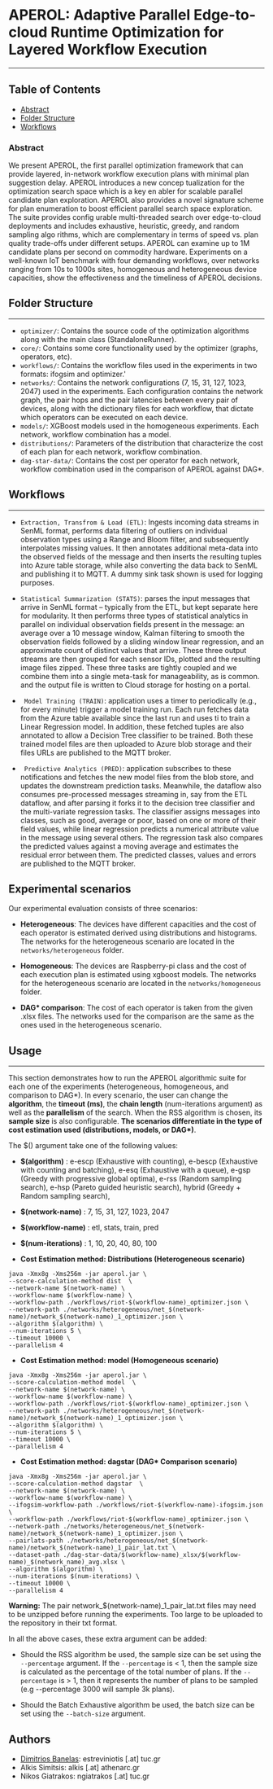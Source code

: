 # APEROL: Adaptive Parallel Edge-to-cloud Runtime Optimization for Layered Workflow Execution
***

## Table of Contents

- [Abstract](#abstract)
- [Folder Structure](#folder-structure)
- [Workflows](#workflows)

### Abstract
We present APEROL, the first parallel optimization framework that
can provide layered, in-network workflow execution plans with
minimal plan suggestion delay. APEROL introduces a new concep
tualization for the optimization search space which is a key en
abler for scalable parallel candidate plan exploration. APEROL also
provides a novel signature scheme for plan enumeration to boost
efficient parallel search space exploration. The suite provides config
urable multi-threaded search over edge-to-cloud deployments and
includes exhaustive, heuristic, greedy, and random sampling algo
rithms, which are complementary in terms of speed vs. plan quality
trade-offs under different setups. APEROL can examine up to 1M
candidate plans per second on commodity hardware. Experiments
on a well-known IoT benchmark with four demanding workflows,
over networks ranging from 10s to 1000s sites, homogeneous and
heterogeneous device capacities, show the effectiveness and the
timeliness of APEROL decisions.


## Folder Structure
***
 - `optimizer/`: Contains the source code of the optimization algorithms along with the main class (StandaloneRunner).
 - `core/`: Contains some core functionality used by the optimizer (graphs, operators, etc).
 - `workflows/`: Contains the workflow files used in the experiments in two formats: ifogsim and optimizer.'
 - `networks/`: Contains the network configurations (7, 15, 31, 127, 1023, 2047) used in the experiments. 
Each configuration contains the network graph, the pair hops and the pair latencies between every pair of devices,
along with the dictionary files for each workflow, that dictate which operators can be executed on each device. 
 - `models/`: XGBoost models used in the homogeneous experiments. Each network, workflow combination has a model.
 - `distributions/`: Parameters of the distribution that characterize the cost of each plan for each network,
workflow combination.
 - `dag-star-data/`: Contains the cost per operator for each network, workflow combination used in the 
comparison of APEROL against DAG*.


## Workflows
***
- `Extraction, Transfrom & Load (ETL)`: Ingests incoming data streams in SenML format, performs data filtering of
outliers on individual observation types using a Range and Bloom filter, and subsequently
interpolates missing values. It then annotates additional meta-data into
the observed fields of the message and then inserts the resulting tuples
into Azure table storage, while also converting the data back to SenML and
publishing it to MQTT. A dummy sink task shown is used for logging purposes.


- `Statistical Summarization (STATS)`: parses the input messages that arrive in
SenML format – typically from the ETL, but kept separate here for modularity.
It then performs three types of statistical analytics in parallel on individual
observation fields present in the message: an average over a 10 message window, Kalman
filtering to smooth the observation fields followed by a sliding window linear regression,
and an approximate count of distinct values that arrive. These three output streams are then grouped for
each sensor IDs, plotted and the resulting image files zipped. These three tasks are tightly coupled
and we combine them into a single meta-task for manageability, as is common. and the output file is
written to Cloud storage for hosting on a portal.


- ``` Model Training (TRAIN)```: application uses a timer to periodically (e.g., for every minute)
trigger a model training run. Each run fetches data from the Azure table available since the last run and
uses ti to train a Linear Regression model. In addition, these fetched tuples are also annotated to allow a
Decision Tree classifier to be trained. Both these trained model files are then uploaded to Azure blob storage
and their files URLs are published to the MQTT broker.


- ``` Predictive Analytics (PRED)```: application subscribes to these notifications and
fetches the new model files from the blob store, and updates the downstream prediction
tasks. Meanwhile, the dataflow also consumes pre-processed messages streaming in, say
from the ETL dataflow, and after parsing it forks it to the decision tree
classifier and the multi-variate regression tasks. The classifier assigns
messages into classes, such as good, average or poor, based on one or more
of their field values, while linear regression predicts a numerical
attribute value in the message using several others. The regression task
also compares the predicted values against a moving average and estimates
the residual error between them. The predicted classes, values and errors 
are published to the MQTT broker.

## Experimental scenarios

Our experimental evaluation consists of three scenarios:
- **Heterogeneous**: The devices have different capacities and the cost of each operator is estimated
derived using distributions and histograms.
The networks for the heterogeneous scenario are located in the `networks/heterogeneous` folder.


- **Homogeneous**: The devices are Raspberry-pi class and the cost of each execution plan is estimated using xgboost models.
The networks for the heterogeneous scenario are located in the `networks/homogeneous` folder.


- **DAG\* comparison**: The cost of each operator is taken from the given .xlsx files.
The networks used for the comparison are the same as the ones used in the heterogeneous scenario.


## Usage
***
This section demonstrates how to run the APEROL algorithmic suite for each one of the experiments
(heterogeneous, homogeneous, and comparison to DAG*). In every scenario, the user can 
change the **algorithm**, the **timeout (ms)**, the **chain length** (num-iterations argument) as well as the **parallelism** of the search. When the 
RSS algorithm is chosen, its **sample size** is also configurable. **The scenarios differentiate in the
type of cost estimation used (distributions, models, or DAG\*)**.

The \$() argument take one of the following values: 
- **\$(algorithm)** : e-escp (Exhaustive with counting), e-bescp (Exhaustive with counting and batching),
e-esq (Exhaustive with a queue), e-gsp (Greedy with progressive global optima),
e-rss (Random sampling search), e-hsp (Pareto guided heuristic search), hybrid (Greedy + Random sampling search),
 

- **\$(network-name)** : 7, 15, 31, 127, 1023, 2047

- **\$(workflow-name)** : etl, stats, train, pred

- **\$(num-iterations)** : 1, 10, 20, 40, 80, 100


- **Cost Estimation method: Distributions (Heterogeneous scenario)**
```shell
java -Xmx8g -Xms256m -jar aperol.jar \
--score-calculation-method dist  \
--network-name $(network-name) \
--workflow-name $(workflow-name) \
--workflow-path ./workflows/riot-$(workflow-name)_optimizer.json \
--network-path ./networks/heterogeneous/net_$(network-name)/network_$(network-name)_1_optimizer.json \
--algorithm $(algorithm) \
--num-iterations 5 \
--timeout 10000 \
--parallelism 4
```

- **Cost Estimation method: model (Homogeneous scenario)** 
```shell
java -Xmx8g -Xms256m -jar aperol.jar \
--score-calculation-method model  \
--network-name $(network-name) \
--workflow-name $(workflow-name) \
--workflow-path ./workflows/riot-$(workflow-name)_optimizer.json \
--network-path ./networks/heterogeneous/net_$(network-name)/network_$(network-name)_1_optimizer.json \
--algorithm $(algorithm) \
--num-iterations 5 \
--timeout 10000 \
--parallelism 4
```


- **Cost Estimation method: dagstar (DAG\* Comparison scenario)**
```shell
java -Xmx8g -Xms256m -jar aperol.jar \
--score-calculation-method dagstar  \
--network-name $(network-name) \
--workflow-name $(workflow-name) \
--ifogsim-workflow-path ./workflows/riot-$(workflow-name)-ifogsim.json \
--workflow-path ./workflows/riot-$(workflow-name)_optimizer.json \
--network-path ./networks/heterogeneous/net_$(network-name)/network_$(network-name)_1_optimizer.json \
--pairlats-path ./networks/heterogeneous/net_$(network-name)/network_$(network-name)_1_pair_lat.txt \
--dataset-path ./dag-star-data/$(workflow-name)_xlsx/$(workflow-name)_$(network_name)_avg.xlsx \
--algorithm $(algorithm) \
--num-iterations $(num-iterations) \
--timeout 10000 \
--parallelism 4
```

**Warning:** The pair network_$(network-name)_1_pair_lat.txt files may need to be unzipped
before running the experiments. Too large to be uploaded to the repository in their txt format. 

In all the above cases, these extra argument can be added:
- Should the RSS algorithm be used, the sample size can be set using the `--percentage` argument.
If the `--percentage` is < 1, then the sample size is calculated as the percentage of the total number of plans.
If the `--percentage` is > 1, then it represents the number of plans to be sampled
(e.g --percentage 3000 will sample 3k plans).


- Should the Batch Exhaustive algorithm be used, the batch size can be set using the `--batch-size` argument.


## Authors
- [Dimitrios Banelas](https://www.linkedin.com/in/dimitris-banelas-1129b0182/): estreviniotis [.at] tuc.gr
- Alkis Simitsis: alkis [.at] athenarc.gr
- Nikos Giatrakos: ngiatrakos [.at] tuc.gr
